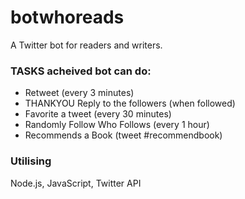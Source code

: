 # botwhoreads
A Twitter bot for readers and writers.


### TASKS acheived bot can do:
  - Retweet (every 3 minutes)
  - THANKYOU Reply to the followers (when followed)
  - Favorite a tweet (every 30 minutes)
  - Randomly Follow Who Follows (every 1 hour)
  - Recommends a Book (tweet #recommendbook)

### Utilising
Node.js, JavaScript, Twitter API
